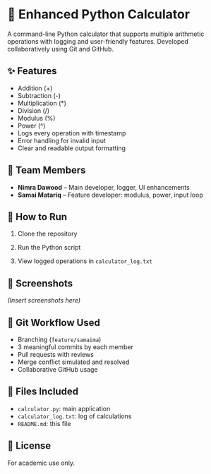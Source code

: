 # 🧮 Enhanced Python Calculator

A command-line Python calculator that supports multiple arithmetic operations with logging and user-friendly features. Developed collaboratively using Git and GitHub.

## ✨ Features

- Addition (+)
- Subtraction (-)
- Multiplication (*)
- Division (/)
- Modulus (%)
- Power (^)
- Logs every operation with timestamp
- Error handling for invalid input
- Clear and readable output formatting

## 👥 Team Members

- **Nimra Dawood** – Main developer, logger, UI enhancements
- **Samai Matariq** – Feature developer: modulus, power, input loop

## 🚀 How to Run

1. Clone the repository  

2. Run the Python script  

3. View logged operations in `calculator_log.txt`

## 📸 Screenshots

*(Insert screenshots here)*

## 🔄 Git Workflow Used

- Branching (`feature/samaima`)
- 3 meaningful commits by each member
- Pull requests with reviews
- Merge conflict simulated and resolved
- Collaborative GitHub usage

## 📂 Files Included

- `calculator.py`: main application
- `calculator_log.txt`: log of calculations
- `README.md`: this file

## 📝 License

For academic use only.
